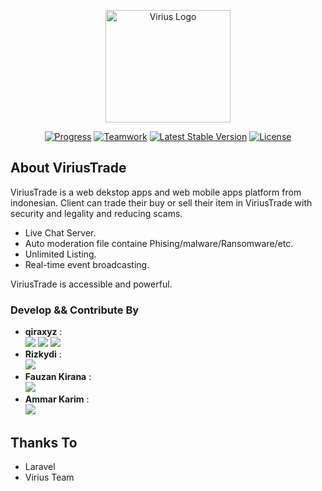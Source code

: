 <p align="center"><a href="http://virius.eu.org" target="_blank"><img src="https://i.ibb.co/gt8XvvN/logo-viriustrade.png" width="200" height="180" alt="Virius Logo"></a></p>

<p align="center">
<a href="https://github.com/qiraxyz/viriustrade/blob/main/README.md"><img src="https://img.shields.io/badge/status-progress-brightgreen" alt="Progress"></a>
<a href="https://github.com/qiraxyz/viriustrade"><img src="https://img.shields.io/badge/teamwork-4-red" alt="Teamwork"></a>
<a href="https://github.com/qiraxyz/viriustrade/releases"><img src="https://img.shields.io/badge/version-1.0.1-blue" alt="Latest Stable Version"></a>
<a href="https://github.com/qiraxyz/viriustrade/blob/main/LICENSE"><img src="https://img.shields.io/badge/license-Apache%202.0-green" alt="License"></a>
</p>

## About ViriusTrade

ViriusTrade is a web dekstop apps and web mobile apps platform from indonesian. Client can trade their buy or sell their item in ViriusTrade with security and legality and reducing scams. 

- Live Chat Server.
- Auto moderation file containe Phising/malware/Ransomware/etc.
- Unlimited Listing.
- Real-time event broadcasting.

ViriusTrade is accessible and powerful.



### Develop && Contribute By

- **qiraxyz** : <br>
<a href="https://github.com/qiraxyz"><img src="https://img.shields.io/badge/qiraxyz-leader-brightgreen"></a>
<a href="https://github.com/qiraxyz"><img src="https://img.shields.io/badge/status-front--end-red"></a>
<a href="https://github.com/qiraxyz"><img src="https://img.shields.io/badge/status-back--end-red"></a>
- **Rizkydi** : <br> 
**<a href="https://github.com/rizkydi"><img src="https://img.shields.io/badge/rizkydi-front--end-blue"></a>**
- **Fauzan Kirana** : <br>
**<a href="https://github.com/fauzankirana"><img src="https://img.shields.io/badge/fauzankir-database-orange"></a>**
- **Ammar Karim** : <br>
**<a href="https://github.com/Kars12347"><img src="https://img.shields.io/badge/Ammar-mock--up-yellow"></a>**

## Thanks To

- Laravel
- Virius Team
